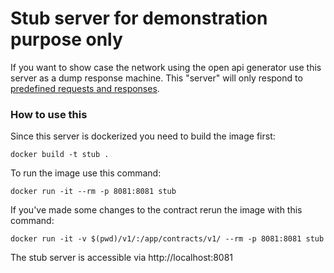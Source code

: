 # Stub server for demonstration purpose only

If you want to show case the network using the open api generator use this server as a dump response 
machine. This "server" will only respond to [predefined requests and responses](v1/).

### How to use this
Since this server is dockerized you need to build the image first:

`docker build -t stub .`

To run the image use this command:

`docker run -it --rm -p 8081:8081 stub`

If you've made some changes to the contract rerun the image with this command:

`docker run -it -v $(pwd)/v1/:/app/contracts/v1/ --rm -p 8081:8081 stub`

The stub server is accessible via http://localhost:8081
